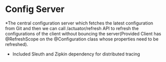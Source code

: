 # Config Server

*The central configuration server which fetches the latest configuration from Git and then we can call /actuator/refresh API to refresh the configurations of the client without bouncing the server(Provided Client has @RefreshScope on the @Configuration class whose properties need to be refreshed).

* Included Sleuth and Zipkin dependency for distributed tracing


 
